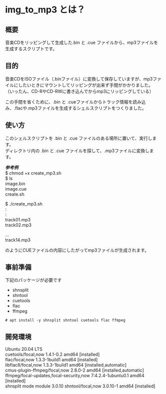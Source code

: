 # img_to_mp3 とは？

## 概要
音楽CDをリッピングして生成した.bin と .cue ファイルから、mp3ファイルを生成するスクリプトです。

## 目的
音楽CDをISOファイル（.binファイル）に変換して保存していますが、mp3ファイルにしたいときにマウントしてリッピングが出来ず手間がかかりました。
（いったん、CD-RやCD-RWに書き込んでからmp3にリッピングしている）  
  
この手間を省くために、.bin と .cueファイルからトラック情報を読み込み、.flacや.mp3ファイルを生成するシェルスクリプトをつくりました。

## 使い方
このシェルスクリプトを .bin と .cue ファイルのある場所に置いて、実行します。  
ディレクトリ内の .bin と .cue ファイルを探して、.mp3ファイルに変換します。

***参考例***  
$ chmod +x create_mp3.sh  
$ ls  
image.bin  
image.cue  
create.sh  
  
$ ./create_mp3.sh  
:  
:  
track01.mp3  
track02.mp3  
  
...  
track14.mp3  
  
のようにCUEファイルの内容にしたがってmp3ファイルが生成されます。  
  
## 事前準備
下記のパッケージが必要です  
- shnsplit
- shntool
- cuetools
- flac
- ffmpeg

```
# apt install -y shnsplit shntool cuetools flac ffmpeg
```

## 開発環境
Ubuntu 20.04 LTS  
cuetools/focal,now 1.4.1-0.2 amd64 [installed]  
flac/focal,now 1.3.3-1build1 amd64 [installed]  
libflac8/focal,now 1.3.3-1build1 amd64 [installed,automatic]  
cmus-plugin-ffmpeg/focal,now 2.8.0-2 amd64 [installed,automatic]  
ffmpeg/focal-updates,focal-security,now 7:4.2.4-1ubuntu0.1 amd64 [installed]  
shnsplit mode module 3.0.10
shntool/focal,now 3.0.10-1 amd64 [installed]
